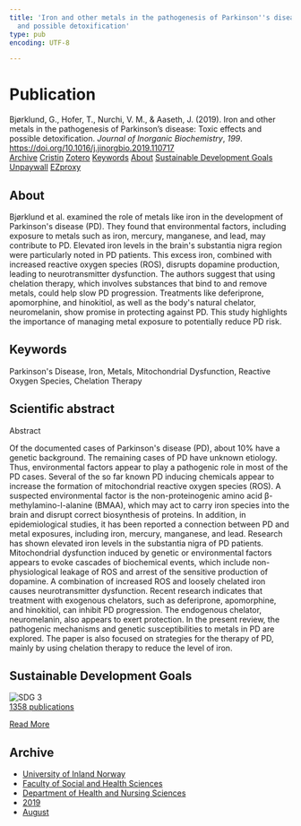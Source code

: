 ```yaml
---
title: 'Iron and other metals in the pathogenesis of Parkinson''s disease: Toxic effects
  and possible detoxification'
type: pub
encoding: UTF-8

---
```

<h1>Publication</h1>
<article id="csl-bib-container-P5MKRDAJ" class="csl-bib-container">
  <div class="csl-bib-body"> <div class="csl-entry">Bjørklund, G., Hofer, T., Nurchi, V. M., &#38; Aaseth, J. (2019). Iron and other metals in the pathogenesis of Parkinson’s disease: Toxic effects and possible detoxification. <i>Journal of Inorganic Biochemistry</i>, <i>199</i>. <a href="https://doi.org/10.1016/j.jinorgbio.2019.110717">https://doi.org/10.1016/j.jinorgbio.2019.110717</a></div> </div>
  <div class="csl-bib-buttons">
    <a href="#taxonomy-article-P5MKRDAJ" alt="archive" class="csl-bib-button">Archive</a>
    <a href="https://app.cristin.no/results/show.jsf?id=1715238" alt="Cristin" class="csl-bib-button">Cristin</a>
    <a href="http://zotero.org/groups/5881554/items/P5MKRDAJ" alt="Zotero" class="csl-bib-button">Zotero</a>
    <a href="#keywords-article-P5MKRDAJ" alt="keywords" class="csl-bib-button">Keywords</a>
    <a href="#about-article-P5MKRDAJ" alt="about_pub" class="csl-bib-button">About</a>
    <a href="#sdg-article-P5MKRDAJ" alt="sdg" class="csl-bib-button">Sustainable Development Goals</a>
    <a href="https://doi.org/10.1016/j.jinorgbio.2019.110717" alt="Unpaywall" class="csl-bib-button">Unpaywall</a>
    <a href="https://doi.org/10.1016/j.jinorgbio.2019.110717" alt="EZproxy" class="csl-bib-button">EZproxy</a>
  </div>
  <div id="csl-bib-meta-container-P5MKRDAJ"></div>
</article>
<div id="csl-bib-meta-P5MKRDAJ" class="csl-bib-meta">
  <article id="about-article-P5MKRDAJ" class="about_pub-article">
    <h1>About</h1>
    Bjørklund et al. examined the role of metals like iron in the development of Parkinson's disease (PD). They found that environmental factors, including exposure to metals such as iron, mercury, manganese, and lead, may contribute to PD. Elevated iron levels in the brain's substantia nigra region were particularly noted in PD patients. This excess iron, combined with increased reactive oxygen species (ROS), disrupts dopamine production, leading to neurotransmitter dysfunction. The authors suggest that using chelation therapy, which involves substances that bind to and remove metals, could help slow PD progression. Treatments like deferiprone, apomorphine, and hinokitiol, as well as the body's natural chelator, neuromelanin, show promise in protecting against PD. This study highlights the importance of managing metal exposure to potentially reduce PD risk.
  </article>
  <article id="keywords-article-P5MKRDAJ" class="keywords-article">
    <h1>Keywords</h1>
    Parkinson's Disease, Iron, Metals, Mitochondrial Dysfunction, Reactive Oxygen Species, Chelation Therapy
  </article>
  <article id="abstract-article-P5MKRDAJ" class="abstract-article">
    <h1>Scientific abstract</h1>
    Abstract 
 
 
Of the documented cases of Parkinson's disease (PD), about 10% have a genetic background. The remaining cases of PD have unknown etiology. Thus, environmental factors appear to play a pathogenic role in most of the PD cases. Several of the so far known PD inducing chemicals appear to increase the formation of mitochondrial reactive oxygen species (ROS). A suspected environmental factor is the non-proteinogenic amino acid β-methylamino-l-alanine (BMAA), which may act to carry iron species into the brain and disrupt correct biosynthesis of proteins. In addition, in epidemiological studies, it has been reported a connection between PD and metal exposures, including iron, mercury, manganese, and lead. Research has shown elevated iron levels in the substantia nigra of PD patients. Mitochondrial dysfunction induced by genetic or environmental factors appears to evoke cascades of biochemical events, which include non-physiological leakage of ROS and arrest of the sensitive production of dopamine. A combination of increased ROS and loosely chelated iron causes neurotransmitter dysfunction. Recent research indicates that treatment with exogenous chelators, such as deferiprone, apomorphine, and hinokitiol, can inhibit PD progression. The endogenous chelator, neuromelanin, also appears to exert protection. In the present review, the pathogenic mechanisms and genetic susceptibilities to metals in PD are explored. The paper is also focused on strategies for the therapy of PD, mainly by using chelation therapy to reduce the level of iron.
  </article>
  <article id="sdg-article-P5MKRDAJ" class="sdg-article">
    <h1>Sustainable Development Goals</h1>
    <div class="sdg-container"><div id="sdg3" class="sdg">
        <img src="{{< params subfolder >}}images/sdg/sdg03_en.png" class="image" alt="SDG 3">
        <div class="sdg-overlay">
          <a href="{{< params subfolder >}}en/archive/?sdg=3#archive" class="sdg-publication-count"><span>1358</span> publications</a>
          <p><a href="https://sdgs.un.org/goals/goal3" class="sdg-read-more">Read More</a></p>
        </div>
      </div></div>
  </article>
  <article id="taxonomy-article-P5MKRDAJ" class="taxonomy-article">
    <h1>Archive</h1>
    <ul>
      <li><a href="{{< params subfolder >}}en/archive/?key=3DCRN523">University of Inland Norway</a></li>
      <li><a href="{{< params subfolder >}}en/archive/?key=IDKFS3MX">Faculty of Social and Health Sciences</a></li>
      <li><a href="{{< params subfolder >}}en/archive/?key=GTV4ECMZ">Department of Health and Nursing Sciences</a></li>
      <li><a href="{{< params subfolder >}}en/archive/?key=E7THIEEM">2019</a></li>
      <li><a href="{{< params subfolder >}}en/archive/?key=RVVJX4EK">August</a></li>
    </ul>
  </article>
</div>
